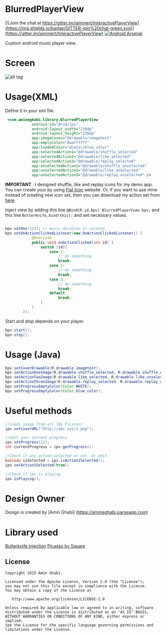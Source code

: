 # BlurredPlayerView
[![Join the chat at https://gitter.im/iammert/InteractivePlayerView](https://img.shields.io/badge/GITTER-join%20chat-green.svg)](https://gitter.im/iammert/InteractivePlayerView) [![Android Arsenal](https://img.shields.io/badge/Android%20Arsenal-InteractivePlayerView-green.svg?style=flat)](https://android-arsenal.com/details/1/2332)

Custom android music player view.

# Screen
![alt tag](http://i59.tinypic.com/n1z8ty.png)

# Usage(XML)

Define it in your xml file.

```xml
 <com.amineghabi.library.BlurredPlayerView
            android:id="@+id/ipv"
            android:layout_width="230dp"
            android:layout_height="230dp"
            app:imageCover="@drawable/imagetest"
            app:emptyColor="#aaffffff"
            app:loadedColor="@color/blue_color"
            app:selectedAction1="@drawable/shuffle_selected"
            app:selectedAction2="@drawable/like_selected"
            app:selectedAction3="@drawable/replay_selected"
            app:unselectedAction1="@drawable/shuffle_unselected"
            app:unselectedAction2="@drawable/like_unselected"
            app:unselectedAction3="@drawable/replay_unselected" />
```

**IMPORTANT** : I designed shuffle, like and replay icons for my demo app. You can create your by using
[Flat Icon](http://flaticon.com) website. Or, if you want to use mine instead of creating new icon set, then you can download my action set from [here](https://github.com/iammert/InteractivePlayerView/blob/master/demoIcons.zip).


Inject view by adding this line  ```@Bind(R.id.bpv) BlurredPlayerView bpv;``` and this line ```ButterKnife.bind(this);```  and set necessary values.

```java

bpv.setMax(123); // music duration in seconds.
bpv.setOnActionClickedListener(new OnActionClickedListener() {
            @Override
            public void onActionClicked(int id) {
                switch (id){
                    case 1:
                        // do something
                        break;
                    case 2:
                        // do something
                        break;
                    case 3:
                        // do something
                        break;
                    default:
                        break;
                }
            }
        });
```

Start and stop depends on your player.

```java
bpv.start();
bpv.stop();
```

# Usage (Java)

```java
bpv.setCoverDrawable(R.drawable.imagetest);
bpv.setActionOneImage(R.drawable.shuffle_selected, R.drawable.shuffle_unselected);
bpv.setActionTwoImage(R.drawable.like_selected, R.drawable.like_unselected);
bpv.setActionThreeImage(R.drawable.replay_selected, R.drawable.replay_unselected);
bpv.setProgressEmptyColor(Color.WHITE);
bpv.setProgressEmptyColor(Color.blue_color);
```

# Useful methods

```java
//Loads image from url (By Picasso)
ipv.setCoverURL("http://abc.xyz/1.png");
```

```java
//edit your current progress
ipv.setProgress(12);
int currentProgress = ipv.getProgress();
```

```java
//Check if any action selected or not. Or edit.
boolean isSelected = ipv.isAction1Selected();
ipv.setAction1Selected(true);
```

```java
//Check if ipv is playing
ipv.isPlaying();
```

# Design Owner

Design is created by [Amin Ghabi] (https://amineghabi.parseapp.com)

# Library used

[Butterknife Injection](https://github.com/JakeWharton/butterknife)
[Picasso by Square](http://square.github.io/picasso/)


License
--------


    Copyright 2015 Amin Ghabi.

    Licensed under the Apache License, Version 2.0 (the "License");
    you may not use this file except in compliance with the License.
    You may obtain a copy of the License at

       http://www.apache.org/licenses/LICENSE-2.0

    Unless required by applicable law or agreed to in writing, software
    distributed under the License is distributed on an "AS IS" BASIS,
    WITHOUT WARRANTIES OR CONDITIONS OF ANY KIND, either express or implied.
    See the License for the specific language governing permissions and
    limitations under the License.


